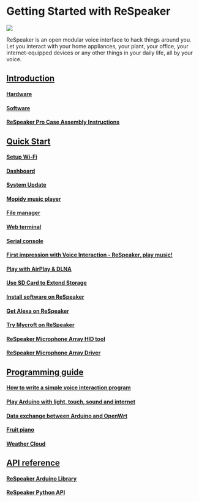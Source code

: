 # Getting Started with ReSpeaker

![](https://github.com/respeaker/get_started_with_respeaker/blob/master/img/respeakerReadme.jpg?raw=true)

ReSpeaker is an open modular voice interface to hack things around you. Let you interact with your home appliances, your plant, your office, your internet-equipped devices or any other things in your daily life, all by your voice.

## [Introduction](/#/Introduction)
   #### [Hardware](/#/Introduction#hardware)
   #### [Software](/#/Introduction#software)
   #### [ReSpeaker Pro Case Assembly Instructions](https://github.com/respeaker/get_started_with_respeaker/blob/master/files/ReSpeaker_Pro_Case_Assembly_Instructions.pdf)

## [Quick Start](/#/QuickStart)
   #### [Setup Wi-Fi](/#/QuickStart?id=setup-wi-fi)
   #### [Dashboard](/#/QuickStart?id=dashboard)
   #### [System Update](/#/QuickStart?id=system-update)
   #### [Mopidy music player](/#/QuickStart?id=mopidy-music-player)
   #### [File manager](/#/QuickStart?id=file-manager)
   #### [Web terminal](/#/QuickStart?id=web-terminal)   
   #### [Serial console](/#/QuickStart?id=serial-console)
   #### [First impression with Voice Interaction - ReSpeaker, play music!](/#/QuickStart?id=first-impression-with-voice-interaction-respeaker-play-music)
   #### [Play with AirPlay & DLNA](/#/QuickStart?id=play-with-airplaydlna)
   #### [Use SD Card to Extend Storage](/#/QuickStart?id=use-sd-card-to-extend-storage)
   #### [Install software on ReSpeaker](/#/QuickStart?id=install-software-on-respeaker)
   #### [Get Alexa on ReSpeaker](https://github.com/respeaker/Alexa)
   #### [Try Mycroft on ReSpeaker](https://github.com/respeaker/mycroft-core#mycroft-on-respeaker)
   #### [ReSpeaker Microphone Array HID tool](https://github.com/Fuhua-Chen/ReSpeaker-Microphone-Array-HID-tool)
   #### [ReSpeaker Microphone Array Driver](https://github.com/Fuhua-Chen/ReSpeaker_Microphone_Array_Driver)

## [Programming guide](/#/ProgrammingGuide)
   #### [How to write a simple voice interaction program](/#/ProgrammingGuide#how-to-write-a-simple-voice-interaction-program)
   #### [Play Arduino with light, touch, sound and internet](/#/ProgrammingGuide#play-arduino-with-light-touch-sound-and-internet)
   #### [Data exchange between Arduino and OpenWrt](/#/ProgrammingGuide#data-exchange-between-arduino-and-openwrt)
   #### [Fruit piano](/#/ProgrammingGuide#fruit-piano)
   #### [Weather Cloud](/#/ProgrammingGuide#weather-cloud)  

##  [API reference]()    
   #### [ReSpeaker Arduino Library](/#/ReSpeakerArduinoLibrary#respeaker-arduino-library)
   #### [ReSpeaker Python API](/#/ReSpeakerPythonAPI#respeaker-python-api)
